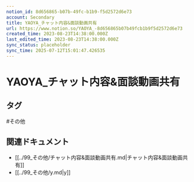 ```yaml
---
notion_id: 8d656865-b07b-49fc-b1b9-f5d2572d6e73
account: Secondary
title: YAOYA_チャット内容&面談動画共有
url: https://www.notion.so/YAOYA_-8d656865b07b49fcb1b9f5d2572d6e73
created_time: 2023-08-23T14:38:00.000Z
last_edited_time: 2023-08-23T14:38:00.000Z
sync_status: placeholder
sync_time: 2025-07-12T15:01:47.426535
---
```

# YAOYA_チャット内容&面談動画共有


## タグ

#その他 

## 関連ドキュメント

- [[../99_その他/チャット内容&面談動画共有.md|チャット内容&面談動画共有]]
- [[../99_その他/y.md|y]]
